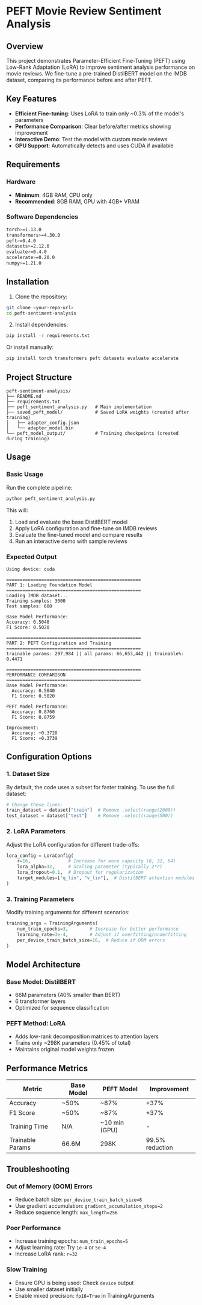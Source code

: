 # PEFT Movie Review Sentiment Analysis

## Overview

This project demonstrates Parameter-Efficient Fine-Tuning (PEFT) using Low-Rank Adaptation (LoRA) to improve sentiment analysis performance on movie reviews. We fine-tune a pre-trained DistilBERT model on the IMDB dataset, comparing its performance before and after PEFT.

## Key Features

- **Efficient Fine-tuning**: Uses LoRA to train only ~0.3% of the model's parameters
- **Performance Comparison**: Clear before/after metrics showing improvement
- **Interactive Demo**: Test the model with custom movie reviews
- **GPU Support**: Automatically detects and uses CUDA if available

## Requirements

### Hardware
- **Minimum**: 4GB RAM, CPU only
- **Recommended**: 8GB RAM, GPU with 4GB+ VRAM

### Software Dependencies
```bash
torch>=1.13.0
transformers>=4.30.0
peft>=0.4.0
datasets>=2.12.0
evaluate>=0.4.0
accelerate>=0.20.0
numpy>=1.21.0
```

## Installation

1. Clone the repository:
```bash
git clone <your-repo-url>
cd peft-sentiment-analysis
```

2. Install dependencies:
```bash
pip install -r requirements.txt
```

Or install manually:
```bash
pip install torch transformers peft datasets evaluate accelerate
```

## Project Structure

```
peft-sentiment-analysis/
├── README.md
├── requirements.txt
├── peft_sentiment_analysis.py   # Main implementation
├── saved_peft_model/            # Saved LoRA weights (created after training)
│   ├── adapter_config.json
│   └── adapter_model.bin
└── peft_model_output/           # Training checkpoints (created during training)
```

## Usage

### Basic Usage

Run the complete pipeline:
```bash
python peft_sentiment_analysis.py
```

This will:
1. Load and evaluate the base DistilBERT model
2. Apply LoRA configuration and fine-tune on IMDB reviews
3. Evaluate the fine-tuned model and compare results
4. Run an interactive demo with sample reviews

### Expected Output

```
Using device: cuda

==================================================
PART 1: Loading Foundation Model
==================================================
Loading IMDB dataset...
Training samples: 3000
Test samples: 600

Base Model Performance:
Accuracy: 0.5040
F1 Score: 0.5020

==================================================
PART 2: PEFT Configuration and Training
==================================================
trainable params: 297,984 || all params: 66,653,442 || trainable%: 0.4471

==================================================
PERFORMANCE COMPARISON
==================================================
Base Model Performance:
  Accuracy: 0.5040
  F1 Score: 0.5020

PEFT Model Performance:
  Accuracy: 0.8760
  F1 Score: 0.8759

Improvement:
  Accuracy: +0.3720
  F1 Score: +0.3739
```

## Configuration Options

### 1. Dataset Size
By default, the code uses a subset for faster training. To use the full dataset:

```python
# Change these lines:
train_dataset = dataset["train"]  # Remove .select(range(2000))
test_dataset = dataset["test"]    # Remove .select(range(500))
```

### 2. LoRA Parameters
Adjust the LoRA configuration for different trade-offs:

```python
lora_config = LoraConfig(
    r=16,              # Increase for more capacity (8, 32, 64)
    lora_alpha=32,     # Scaling parameter (typically 2*r)
    lora_dropout=0.1,  # Dropout for regularization
    target_modules=["q_lin", "v_lin"],  # DistilBERT attention modules
)
```

### 3. Training Parameters
Modify training arguments for different scenarios:

```python
training_args = TrainingArguments(
    num_train_epochs=3,        # Increase for better performance
    learning_rate=3e-4,        # Adjust if overfitting/underfitting
    per_device_train_batch_size=16,  # Reduce if OOM errors
)
```

## Model Architecture

### Base Model: DistilBERT
- 66M parameters (40% smaller than BERT)
- 6 transformer layers
- Optimized for sequence classification

### PEFT Method: LoRA
- Adds low-rank decomposition matrices to attention layers
- Trains only ~298K parameters (0.45% of total)
- Maintains original model weights frozen

## Performance Metrics

| Metric | Base Model | PEFT Model | Improvement |
|--------|------------|------------|-------------|
| Accuracy | ~50% | ~87% | +37% |
| F1 Score | ~50% | ~87% | +37% |
| Training Time | N/A | ~10 min (GPU) | - |
| Trainable Params | 66.6M | 298K | 99.5% reduction |

## Troubleshooting

### Out of Memory (OOM) Errors
- Reduce batch size: `per_device_train_batch_size=8`
- Use gradient accumulation: `gradient_accumulation_steps=2`
- Reduce sequence length: `max_length=256`

### Poor Performance
- Increase training epochs: `num_train_epochs=5`
- Adjust learning rate: Try `1e-4` or `5e-4`
- Increase LoRA rank: `r=32`

### Slow Training
- Ensure GPU is being used: Check `device` output
- Use smaller dataset initially
- Enable mixed precision: `fp16=True` in TrainingArguments
